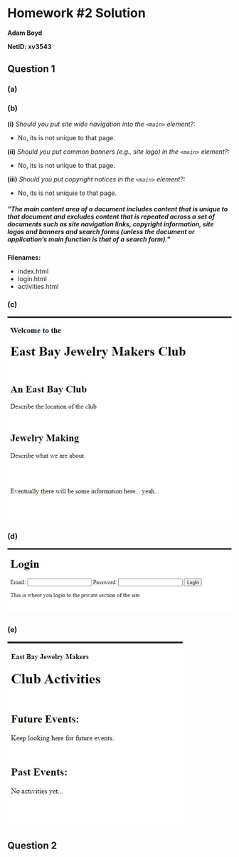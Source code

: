 # Homework #2 Solution

**Adam Boyd**

**NetID: xv3543**

## Question 1

### (a)

### (b)

**(i)** *Should you put site wide navigation into the ```<main>``` element?:* 

* No, its is not unique to that page.

**(ii)** *Should you put common banners (e.g., site logo) in the ```<main>``` element?:*

* No, its is not unique to that page.

**(iii)** *Should you put copyright notices in the ```<main>``` element?:*  

* No, its is not uniquie to that page.

##### *"The main content area of a document includes content that is unique to that document and excludes content that is repeated across a set of documents such as site navigation links, copyright information, site logos and banners and search forms (unless the document or application’s main function is that of a search form)."* #####

**Filenames:**
* index.html
* login.html
* activities.html

### (c)

![The Initial Unstlyed Home Page](/images/hw21c.JPG)

### (d)

![The Initial Unstlyed Login Page](/images/hw21d.JPG)

### (e)

![The Initial Unstlyed Activities Page](/images/hw21e.JPG)

## Question 2
